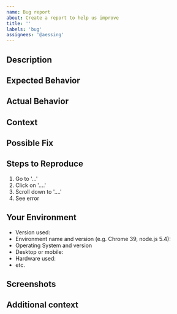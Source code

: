 ```yaml
---
name: Bug report
about: Create a report to help us improve
title: ''
labels: 'bug'
assignees: '@aessing'
---
```


<!-- Please provide a general summary of the issue in the Title above -->

## Description
<!-- Please provide a more detailed introduction to the issue itself, and why you consider it to be a bug -->

## Expected Behavior
<!-- Please tell us what should happen -->

## Actual Behavior
<!-- Please tell us what happens instead -->

## Context
<!-- How has this bug affected you? What were you trying to accomplish? -->

## Possible Fix
<!-- Not obligatory, but suggest a fix or reason for the bug -->

## Steps to Reproduce
<!-- Please provide a link to a live example, or an unambiguous set of steps to reproduce this bug. Include code to reproduce, if relevant -->
1. Go to '...'
2. Click on '....'
3. Scroll down to '....'
4. See error

## Your Environment
<!-- Please include as many relevant details about the environment you experienced the bug in -->
- Version used:
- Environment name and version (e.g. Chrome 39, node.js 5.4):
- Operating System and version
- Desktop or mobile:
- Hardware used:
- etc.

## Screenshots
<!-- If applicable, please add screenshots to help explain your problem. -->

## Additional context
<!-- Please add any other context about the problem here. -->
